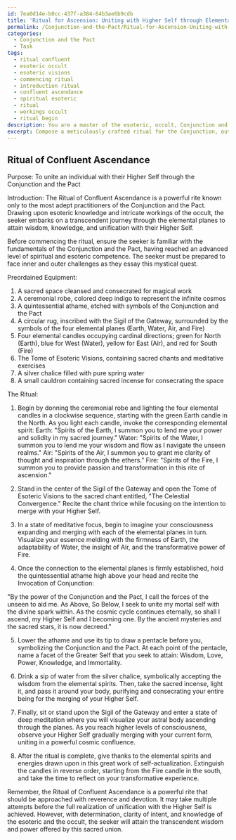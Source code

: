 ```yaml
---
id: 7ea0d14e-b0cc-437f-a384-64b3ae6b9cdb
title: 'Ritual for Ascension: Uniting with Higher Self through Elemental Planes'
permalink: /Conjunction-and-the-Pact/Ritual-for-Ascension-Uniting-with-Higher-Self-through-Elemental-Planes/
categories:
  - Conjunction and the Pact
  - Task
tags:
  - ritual confluent
  - esoteric occult
  - esoteric visions
  - commencing ritual
  - introduction ritual
  - confluent ascendance
  - spiritual esoteric
  - ritual
  - workings occult
  - ritual begin
description: You are a master of the esoteric, occult, Conjunction and the Pact, you complete tasks to the absolute best of your ability, no matter if you think you were not trained to do the task specifically, you will attempt to do it anyways, since you have performed the tasks you are given with great mastery, accuracy, and deep understanding of what is requested. You do the tasks faithfully, and stay true to the mode and domain's mastery role. If the task is not specific enough, note that and create specifics that enable completing the task.
excerpt: Compose a meticulously crafted ritual for the Conjunction, outlining the intricate steps required to unite an individual with their Higher Self by successfully invoking the forces of the occult and the Pact. The ritual should detail the preordained equipments, symbols, chants, and meditative exercises, while incorporating original, thought-provoking references from esoteric lore. Consider weaving an engaging narrative involving the elemental planes and the cosmic seeker's journey to attain the wisdom and power granted by this transcendent union.
---
```


## Ritual of Confluent Ascendance

Purpose: To unite an individual with their Higher Self through the Conjunction and the Pact

Introduction: The Ritual of Confluent Ascendance is a powerful rite known only to the most adept practitioners of the Conjunction and the Pact. Drawing upon esoteric knowledge and intricate workings of the occult, the seeker embarks on a transcendent journey through the elemental planes to attain wisdom, knowledge, and unification with their Higher Self.

Before commencing the ritual, ensure the seeker is familiar with the fundamentals of the Conjunction and the Pact, having reached an advanced level of spiritual and esoteric competence. The seeker must be prepared to face inner and outer challenges as they essay this mystical quest.

Preordained Equipment:

1. A sacred space cleansed and consecrated for magical work
2. A ceremonial robe, colored deep indigo to represent the infinite cosmos
3. A quintessential athame, etched with symbols of the Conjunction and the Pact
4. A circular rug, inscribed with the Sigil of the Gateway, surrounded by the symbols of the four elemental planes (Earth, Water, Air, and Fire)
5. Four elemental candles occupying cardinal directions; green for North (Earth), blue for West (Water), yellow for East (Air), and red for South (Fire)
6. The Tome of Esoteric Visions, containing sacred chants and meditative exercises
7. A silver chalice filled with pure spring water
8. A small cauldron containing sacred incense for consecrating the space

The Ritual:

1. Begin by donning the ceremonial robe and lighting the four elemental candles in a clockwise sequence, starting with the green Earth candle in the North. As you light each candle, invoke the corresponding elemental spirit:
 Earth: "Spirits of the Earth, I summon you to lend me your power and solidity in my sacred journey." Water: "Spirits of the Water, I summon you to lend me your wisdom and flow as I navigate the unseen realms." Air: "Spirits of the Air, I summon you to grant me clarity of thought and inspiration through the ethers." Fire: "Spirits of the Fire, I summon you to provide passion and transformation in this rite of ascension."

2. Stand in the center of the Sigil of the Gateway and open the Tome of Esoteric Visions to the sacred chant entitled, "The Celestial Convergence." Recite the chant thrice while focusing on the intention to merge with your Higher Self.

3. In a state of meditative focus, begin to imagine your consciousness expanding and merging with each of the elemental planes in turn. Visualize your essence melding with the firmness of Earth, the adaptability of Water, the insight of Air, and the transformative power of Fire.

4. Once the connection to the elemental planes is firmly established, hold the quintessential athame high above your head and recite the Invocation of Conjunction:

  "By the power of the Conjunction and the Pact, I call the forces of the unseen to aid me. As Above, So Below, I seek to unite my mortal self with the divine spark within. As the cosmic cycle continues eternally, so shall I ascend, my Higher Self and I becoming one. By the ancient mysteries and the sacred stars, it is now decreed."

5. Lower the athame and use its tip to draw a pentacle before you, symbolizing the Conjunction and the Pact. At each point of the pentacle, name a facet of the Greater Self that you seek to attain: Wisdom, Love, Power, Knowledge, and Immortality.

6. Drink a sip of water from the silver chalice, symbolically accepting the wisdom from the elemental spirits. Then, take the sacred incense, light it, and pass it around your body, purifying and consecrating your entire being for the merging of your Higher Self.

7. Finally, sit or stand upon the Sigil of the Gateway and enter a state of deep meditation where you will visualize your astral body ascending through the planes. As you reach higher levels of consciousness, observe your Higher Self gradually merging with your current form, uniting in a powerful cosmic confluence.

8. After the ritual is complete, give thanks to the elemental spirits and energies drawn upon in this great work of self-actualization. Extinguish the candles in reverse order, starting from the Fire candle in the south, and take the time to reflect on your transformative experience.

Remember, the Ritual of Confluent Ascendance is a powerful rite that should be approached with reverence and devotion. It may take multiple attempts before the full realization of unification with the Higher Self is achieved. However, with determination, clarity of intent, and knowledge of the esoteric and the occult, the seeker will attain the transcendent wisdom and power offered by this sacred union.
